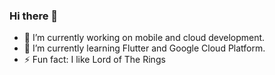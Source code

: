 ### Hi there 👋

- 🔭 I’m currently working on mobile and cloud development.
- 🌱 I’m currently learning Flutter and Google Cloud Platform.
- ⚡ Fun fact: I like Lord of The Rings

<!--
**samirtf/samirtf** is a ✨ _special_ ✨ repository because its `README.md` (this file) appears on your GitHub profile.

Here are some ideas to get you started:

- 🔭 I’m currently working on ...
- 🌱 I’m currently learning ...
- 👯 I’m looking to collaborate on ...
- 🤔 I’m looking for help with ...
- 💬 Ask me about ...
- 📫 How to reach me: ...
- 😄 Pronouns: ...
- ⚡ Fun fact: ...
-->
